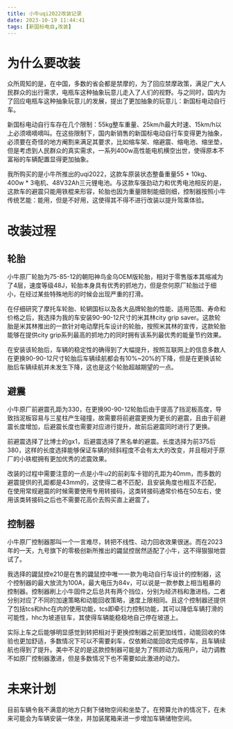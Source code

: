 ```yaml
---
title: 小牛uqi2022改装记录
date: 2023-10-19 11:44:41
tags: [新国标电自,改装]
---
```


# 为什么要改装

众所周知的是，在中国，多数的省会都是禁摩的，为了回应禁摩政策，满足广大人民群众的出行需求，电瓶车这种抽象玩意儿走入了人们的视野。与之同时，国内为了回应电瓶车这种抽象玩意儿的发展，提出了更加抽象的玩意儿：新国标电动自行车。

<!--main-->

新国标电动自行车存在几个限制：55kg整车重量、25km/h最大时速、15km/h以上必须嘀嘀嘀叫。在这些限制下，国内新销售的新国标电动自行车变得更为抽象，必须要在奇怪的地方阉割来满足其要求，比如缩车架、缩避震、缩电池、缩坐垫，但是考虑到人民群众的真实需求，一系列400w高性能电机横空出世，使得原本不富裕的车辆配置显得更加抽象。

我所购买的是小牛所推出的uqi2022，这款车原装状态整备重量55 + 10kg、400w * 3电机、48V32Ah三元锂电池。与这款车强劲动力和优秀电池相反的是，这款车的避震只能用铁棍来形容，轮胎也因为重量限制能细则细，控制器按照小牛传统艺能：能用，但是不好用，这使得其不得不进行改装以提升驾乘体验。

# 改装过程

## 轮胎

小牛原厂轮胎为75-85-12的朝阳神鸟金乌OEM版轮胎，相对于零售版本其缩减为了4层，速度等级48J，轮胎本身具有优秀的抓地力，但是奈何原厂轮胎过于细小，在经过某些特殊地形的时候会出现严重的打滑。

在仔细研究了摩托车轮胎、轮辋国标以及各大品牌轮胎的性能、适用范围、寿命和价格之后，我选择为我的车安装90-90-12尺寸的米其林city grip saver。这款轮胎是米其林推出的一款针对电动摩托车设计的轮胎，按照米其林的宣传，这款轮胎能够在提供city grip系列最高的抓地力的同时拥有该系列最优秀的能量节约效果。

在安装该轮胎后，车辆的稳定性的确得到了大幅提升，按照互联网上的信息多数人在更换90-90-12尺寸轮胎后车辆续航都会有10%~20%的下降，但是在更换该轮胎后车辆续航并未发生下降，这也是这个轮胎超越期望的一点。

## 避震

小牛原厂前避震孔距为330，在更换90-90-12轮胎后由于提高了挡泥板高度，导致挡泥板容易与三星柱产生碰撞，故需要将前避震更换为更长的避震，且由于前避震长度增加，后避震长度也需要对应进行提升，故前后避震同时进行了更换。

前避震选择了比博士的gx1，后避震选择了黑名单的避震。长度选择为前375后380，这样的长度选择能够保证车辆的倾斜程度不会有太大的改变，并且相对于原厂的小铁棍拥有更加优秀的滤震效果。

改装的过程中需要注意的一点是小牛u2的前刹车卡钳的孔距为40mm，而多数的避震提供的孔距都是43mm的，这使得二者不匹配，且安装角度也相互不匹配，在使用常规避震的时候需要使用专用转接码，这类转接码通常价格在50左右，使用该类转接码之后也不需要花高价去购买直上避震了。

## 控制器

小牛原厂控制器那叫一个一言难尽，转把不线性、动力回收效果很迷。而在2023年的一天，九号旗下的零极创新所推出的鼹鼠控居然适配了小牛，这不得狠狠地尝试了。

我选择的鼹鼠控e210是在售的鼹鼠控中唯一一款为电动自行车设计的控制器，这个控制器的最大放流为100A，最大电压为84v，可以说是一款参数上相当粗暴的控制器。控制器刷上小牛固件之后总共有两个挡位，分别为经济档和激进档，二者分别对应了不同的加速策略和动能回收策略，速度上限相同。且这个控制器还提供了包括tcs和hhc在内的使用功能，tcs即牵引力控制功能，其可以降低车辆打滑的可能性，hhc为坡道驻车，其使得车辆能稳稳地自己停在坡道上。

实际上车之后能够明显感觉到转把相对于更换控制器之前更加线性，动能回收的体验也更加舒适，多数情况下可以不需要刹车，仅依赖动能回收完成停车，且车辆续航也得到了提升。美中不足的是这款控制器可能是为了照顾动力版用户，动力调教不如原厂控制器激进，但是多数情况下也不需要如此激进的动力。

# 未来计划

目前车辆令我不满意的地方只剩下储物空间和坐垫了。在预算允许的情况下，在未来可能会为车辆安装一体坐，并加装尾箱来进一步增加车辆储物空间。
